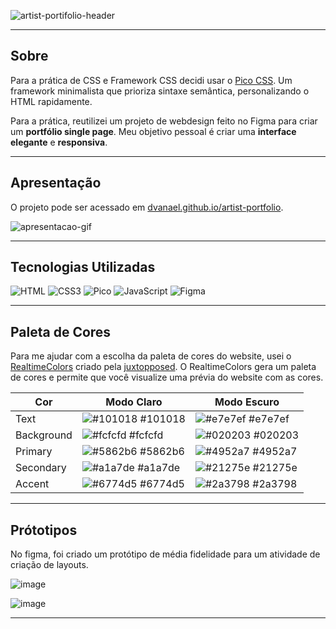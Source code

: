 
![artist-portifolio-header](https://github.com/user-attachments/assets/80feb808-c5ab-4a0b-a9df-4853dfd1c366)

---

## Sobre

Para a prática de CSS e Framework CSS decidi usar o [Pico CSS](https://github.com/picocss/pico). Um framework minimalista que prioriza sintaxe semântica, personalizando o HTML rapidamente.

Para a prática, reutilizei um projeto de webdesign feito no Figma para criar um **portfólio single page**. Meu objetivo pessoal é criar uma **interface elegante** e **responsiva**.

---

## Apresentação

O projeto pode ser acessado em [dvanael.github.io/artist-portfolio](https://dvanael.github.io/artist-portfolio/).

![apresentacao-gif](https://github.com/user-attachments/assets/ae0e0804-71ba-4477-a3e8-55af9434f268)

---

## Tecnologias Utilizadas

![HTML](https://img.shields.io/badge/-HTML5-0d1117?style=for-the-badge&logo=html5&logoColor)
![CSS3](https://img.shields.io/badge/-CSS3-0d1117?style=for-the-badge&logo=css3&logoColor=blue)
![Pico](https://img.shields.io/badge/-✨Pico-0d1117?style=for-the-badge&logo=pico&logoColor)
![JavaScript](https://img.shields.io/badge/-JavaScript-0d1117?style=for-the-badge&logo=javascript&logoColor)
![Figma](https://img.shields.io/badge/-Figma-0d1117?style=for-the-badge&logo=figma&logoColor)

---

## Paleta de Cores

Para me ajudar com a escolha da paleta de cores do website, usei o [RealtimeColors](https://www.realtimecolors.com/) criado pela [juxtopposed](https://github.com/juxtopposed). O RealtimeColors gera um paleta de cores e permite que você visualize uma prévia do website com as cores.


| Cor               | Modo Claro  | Modo Escuro |
| ----------------- | ----------- | ----------- |
| Text       | ![#101018](https://via.placeholder.com/10/101018?text=+) #101018 | ![#e7e7ef](https://via.placeholder.com/10/e7e7ef?text=+) #e7e7ef |
| Background | ![#fcfcfd](https://via.placeholder.com/10/fcfcfd?text=+) #fcfcfd | ![#020203](https://via.placeholder.com/10/020203?text=+) #020203 |
| Primary    | ![#5862b6](https://via.placeholder.com/10/5862b6?text=+) #5862b6 | ![#4952a7](https://via.placeholder.com/10/4952a7?text=+) #4952a7 |
| Secondary  | ![#a1a7de](https://via.placeholder.com/10/a1a7de?text=+) #a1a7de |![#21275e](https://via.placeholder.com/10/21275e?text=+) #21275e |
| Accent     | ![#6774d5](https://via.placeholder.com/10/6774d5?text=+) #6774d5 | ![#2a3798](https://via.placeholder.com/10/2a3798?text=+) #2a3798 |


---

## Prótotipos

No figma, foi criado um protótipo de média fidelidade para um atividade de criação de layouts.

![image](https://github.com/user-attachments/assets/80c1b915-0f75-4e44-8ed7-809967b593c1)

![image](https://github.com/user-attachments/assets/362b1379-bd0a-4906-a9f0-174da3206b61)

----
